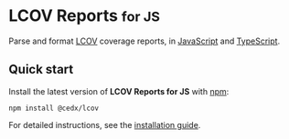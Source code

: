 # LCOV Reports <small>for JS</small>
Parse and format [LCOV](http://ltp.sourceforge.net/coverage/lcov.php) coverage reports,
in [JavaScript](https://developer.mozilla.org/en-US/docs/Web/JavaScript) and [TypeScript](https://www.typescriptlang.org).

## Quick start
Install the latest version of **LCOV Reports for JS** with [npm](https://www.npmjs.com):

```shell
npm install @cedx/lcov
```

For detailed instructions, see the [installation guide](installation.md).
